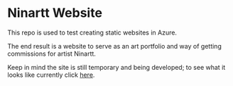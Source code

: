# Ninartt Website

This repo is used to test creating static websites in Azure. 

The end result is a website to serve as an art portfolio and way of getting commissions for artist Ninartt.

Keep in mind the site is still temporary and being developed; to see what it looks like currently click [here](https://blue-ocean-0be72a810.azurestaticapps.net).
